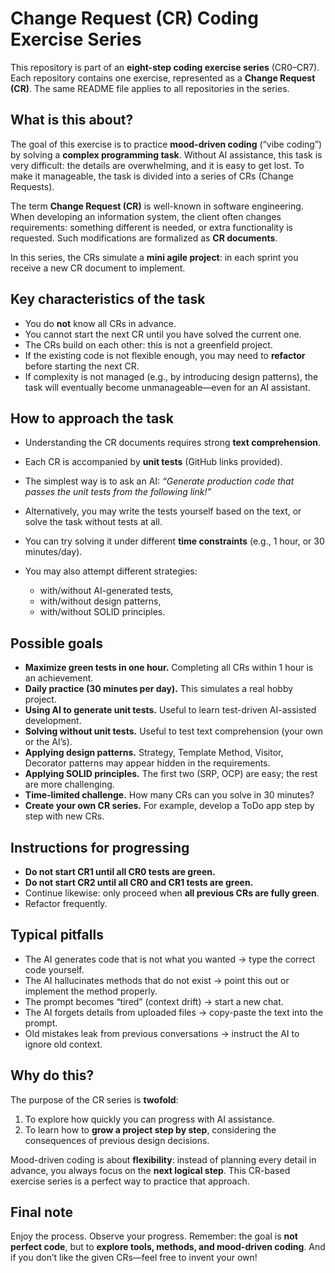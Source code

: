 # Change Request (CR) Coding Exercise Series

This repository is part of an **eight-step coding exercise series** (CR0–CR7).
Each repository contains one exercise, represented as a **Change Request (CR)**.
The same README file applies to all repositories in the series.

## What is this about?

The goal of this exercise is to practice **mood-driven coding** (“vibe coding”) by solving a **complex programming task**.
Without AI assistance, this task is very difficult: the details are overwhelming, and it is easy to get lost.
To make it manageable, the task is divided into a series of CRs (Change Requests).

The term **Change Request (CR)** is well-known in software engineering.
When developing an information system, the client often changes requirements:
something different is needed, or extra functionality is requested.
Such modifications are formalized as **CR documents**.

In this series, the CRs simulate a **mini agile project**: in each sprint you receive a new CR document to implement.

## Key characteristics of the task

* You do **not** know all CRs in advance.
* You cannot start the next CR until you have solved the current one.
* The CRs build on each other: this is not a greenfield project.
* If the existing code is not flexible enough, you may need to **refactor** before starting the next CR.
* If complexity is not managed (e.g., by introducing design patterns), the task will eventually become unmanageable—even for an AI assistant.

## How to approach the task

* Understanding the CR documents requires strong **text comprehension**.
* Each CR is accompanied by **unit tests** (GitHub links provided).
* The simplest way is to ask an AI:
  *“Generate production code that passes the unit tests from the following link!”*
* Alternatively, you may write the tests yourself based on the text, or solve the task without tests at all.
* You can try solving it under different **time constraints** (e.g., 1 hour, or 30 minutes/day).
* You may also attempt different strategies:

  * with/without AI-generated tests,
  * with/without design patterns,
  * with/without SOLID principles.

## Possible goals

* **Maximize green tests in one hour.** Completing all CRs within 1 hour is an achievement.
* **Daily practice (30 minutes per day).** This simulates a real hobby project.
* **Using AI to generate unit tests.** Useful to learn test-driven AI-assisted development.
* **Solving without unit tests.** Useful to test text comprehension (your own or the AI’s).
* **Applying design patterns.** Strategy, Template Method, Visitor, Decorator patterns may appear hidden in the requirements.
* **Applying SOLID principles.** The first two (SRP, OCP) are easy; the rest are more challenging.
* **Time-limited challenge.** How many CRs can you solve in 30 minutes?
* **Create your own CR series.** For example, develop a ToDo app step by step with new CRs.

## Instructions for progressing

* **Do not start CR1 until all CR0 tests are green.**
* **Do not start CR2 until all CR0 and CR1 tests are green.**
* Continue likewise: only proceed when **all previous CRs are fully green**.
* Refactor frequently.

## Typical pitfalls

* The AI generates code that is not what you wanted → type the correct code yourself.
* The AI hallucinates methods that do not exist → point this out or implement the method properly.
* The prompt becomes “tired” (context drift) → start a new chat.
* The AI forgets details from uploaded files → copy-paste the text into the prompt.
* Old mistakes leak from previous conversations → instruct the AI to ignore old context.

## Why do this?

The purpose of the CR series is **twofold**:

1. To explore how quickly you can progress with AI assistance.
2. To learn how to **grow a project step by step**, considering the consequences of previous design decisions.

Mood-driven coding is about **flexibility**: instead of planning every detail in advance, you always focus on the **next logical step**.
This CR-based exercise series is a perfect way to practice that approach.

## Final note

Enjoy the process.
Observe your progress.
Remember: the goal is **not perfect code**, but to **explore tools, methods, and mood-driven coding**.
And if you don’t like the given CRs—feel free to invent your own!
